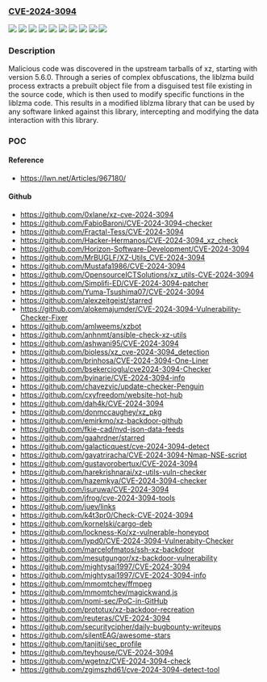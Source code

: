 ### [CVE-2024-3094](https://cve.mitre.org/cgi-bin/cvename.cgi?name=CVE-2024-3094)
![](https://img.shields.io/static/v1?label=Product&message=Fedora%2038&color=blue)
![](https://img.shields.io/static/v1?label=Product&message=Fedora%2039&color=blue)
![](https://img.shields.io/static/v1?label=Product&message=Red%20Hat%20Enterprise%20Linux%206&color=blue)
![](https://img.shields.io/static/v1?label=Product&message=Red%20Hat%20Enterprise%20Linux%207&color=blue)
![](https://img.shields.io/static/v1?label=Product&message=Red%20Hat%20Enterprise%20Linux%208&color=blue)
![](https://img.shields.io/static/v1?label=Product&message=Red%20Hat%20Enterprise%20Linux%209&color=blue)
![](https://img.shields.io/static/v1?label=Product&message=Red%20Hat%20JBoss%20Enterprise%20Application%20Platform%208&color=blue)
![](https://img.shields.io/static/v1?label=Product&message=xz&color=blue)
![](https://img.shields.io/static/v1?label=Version&message=n%2Fa&color=blue)
![](https://img.shields.io/static/v1?label=Vulnerability&message=Embedded%20Malicious%20Code&color=brighgreen)

### Description

Malicious code was discovered in the upstream tarballs of xz, starting with version 5.6.0. Through a series of complex obfuscations, the liblzma build process extracts a prebuilt object file from a disguised test file existing in the source code, which is then used to modify specific functions in the liblzma code. This results in a modified liblzma library that can be used by any software linked against this library, intercepting and modifying the data interaction with this library.

### POC

#### Reference
- https://lwn.net/Articles/967180/

#### Github
- https://github.com/0xlane/xz-cve-2024-3094
- https://github.com/FabioBaroni/CVE-2024-3094-checker
- https://github.com/Fractal-Tess/CVE-2024-3094
- https://github.com/Hacker-Hermanos/CVE-2024-3094_xz_check
- https://github.com/Horizon-Software-Development/CVE-2024-3094
- https://github.com/MrBUGLF/XZ-Utils_CVE-2024-3094
- https://github.com/Mustafa1986/CVE-2024-3094
- https://github.com/OpensourceICTSolutions/xz_utils-CVE-2024-3094
- https://github.com/Simplifi-ED/CVE-2024-3094-patcher
- https://github.com/Yuma-Tsushima07/CVE-2024-3094
- https://github.com/alexzeitgeist/starred
- https://github.com/alokemajumder/CVE-2024-3094-Vulnerability-Checker-Fixer
- https://github.com/amlweems/xzbot
- https://github.com/anhnmt/ansible-check-xz-utils
- https://github.com/ashwani95/CVE-2024-3094
- https://github.com/bioless/xz_cve-2024-3094_detection
- https://github.com/brinhosa/CVE-2024-3094-One-Liner
- https://github.com/bsekercioglu/cve2024-3094-Checker
- https://github.com/byinarie/CVE-2024-3094-info
- https://github.com/chavezvic/update-checker-Penguin
- https://github.com/cxyfreedom/website-hot-hub
- https://github.com/dah4k/CVE-2024-3094
- https://github.com/donmccaughey/xz_pkg
- https://github.com/emirkmo/xz-backdoor-github
- https://github.com/fkie-cad/nvd-json-data-feeds
- https://github.com/gaahrdner/starred
- https://github.com/galacticquest/cve-2024-3094-detect
- https://github.com/gayatriracha/CVE-2024-3094-Nmap-NSE-script
- https://github.com/gustavorobertux/CVE-2024-3094
- https://github.com/harekrishnarai/xz-utils-vuln-checker
- https://github.com/hazemkya/CVE-2024-3094-checker
- https://github.com/isuruwa/CVE-2024-3094
- https://github.com/jfrog/cve-2024-3094-tools
- https://github.com/juev/links
- https://github.com/k4t3pr0/Check-CVE-2024-3094
- https://github.com/kornelski/cargo-deb
- https://github.com/lockness-Ko/xz-vulnerable-honeypot
- https://github.com/lypd0/CVE-2024-3094-Vulnerabity-Checker
- https://github.com/marcelofmatos/ssh-xz-backdoor
- https://github.com/mesutgungor/xz-backdoor-vulnerability
- https://github.com/mightysai1997/CVE-2024-3094
- https://github.com/mightysai1997/CVE-2024-3094-info
- https://github.com/mmomtchev/ffmpeg
- https://github.com/mmomtchev/magickwand.js
- https://github.com/nomi-sec/PoC-in-GitHub
- https://github.com/prototux/xz-backdoor-recreation
- https://github.com/reuteras/CVE-2024-3094
- https://github.com/securitycipher/daily-bugbounty-writeups
- https://github.com/silentEAG/awesome-stars
- https://github.com/tanjiti/sec_profile
- https://github.com/teyhouse/CVE-2024-3094
- https://github.com/wgetnz/CVE-2024-3094-check
- https://github.com/zgimszhd61/cve-2024-3094-detect-tool

